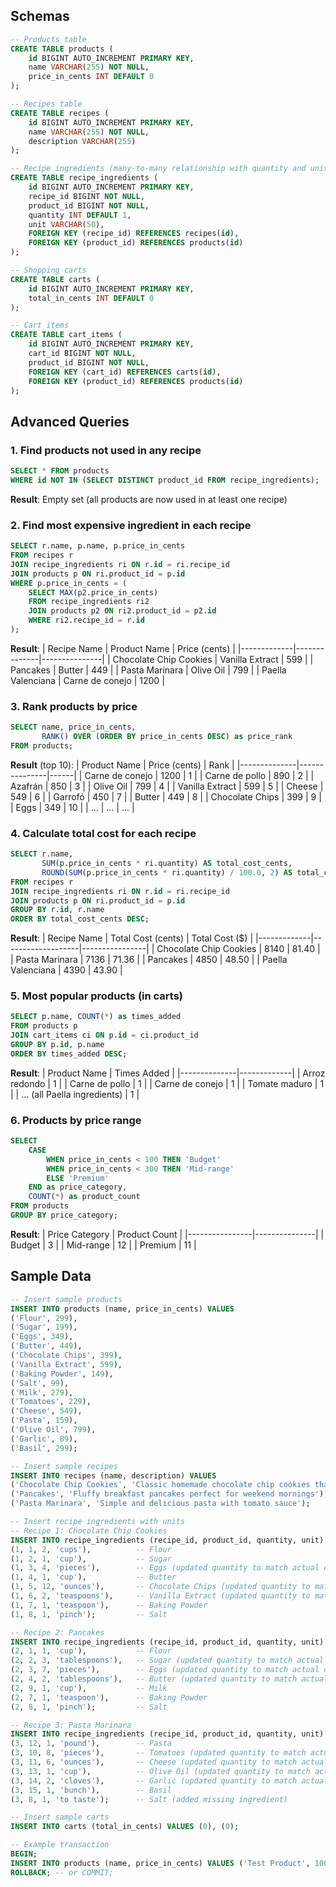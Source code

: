 ## Schemas

```sql
-- Products table
CREATE TABLE products (
    id BIGINT AUTO_INCREMENT PRIMARY KEY,
    name VARCHAR(255) NOT NULL,
    price_in_cents INT DEFAULT 0
);

-- Recipes table
CREATE TABLE recipes (
    id BIGINT AUTO_INCREMENT PRIMARY KEY,
    name VARCHAR(255) NOT NULL,
    description VARCHAR(255)
);

-- Recipe ingredients (many-to-many relationship with quantity and unit)
CREATE TABLE recipe_ingredients (
    id BIGINT AUTO_INCREMENT PRIMARY KEY,
    recipe_id BIGINT NOT NULL,
    product_id BIGINT NOT NULL,
    quantity INT DEFAULT 1,
    unit VARCHAR(50),
    FOREIGN KEY (recipe_id) REFERENCES recipes(id),
    FOREIGN KEY (product_id) REFERENCES products(id)
);

-- Shopping carts
CREATE TABLE carts (
    id BIGINT AUTO_INCREMENT PRIMARY KEY,
    total_in_cents INT DEFAULT 0
);

-- Cart items
CREATE TABLE cart_items (
    id BIGINT AUTO_INCREMENT PRIMARY KEY,
    cart_id BIGINT NOT NULL,
    product_id BIGINT NOT NULL,
    FOREIGN KEY (cart_id) REFERENCES carts(id),
    FOREIGN KEY (product_id) REFERENCES products(id)
);
```

## Advanced Queries

### 1. Find products not used in any recipe
```sql
SELECT * FROM products 
WHERE id NOT IN (SELECT DISTINCT product_id FROM recipe_ingredients);
```

**Result**: Empty set (all products are now used in at least one recipe)

### 2. Find most expensive ingredient in each recipe
```sql
SELECT r.name, p.name, p.price_in_cents
FROM recipes r
JOIN recipe_ingredients ri ON r.id = ri.recipe_id
JOIN products p ON ri.product_id = p.id
WHERE p.price_in_cents = (
    SELECT MAX(p2.price_in_cents)
    FROM recipe_ingredients ri2
    JOIN products p2 ON ri2.product_id = p2.id
    WHERE ri2.recipe_id = r.id
);
```

**Result**:
| Recipe Name | Product Name | Price (cents) |
|-------------|--------------|---------------|
| Chocolate Chip Cookies | Vanilla Extract | 599 |
| Pancakes | Butter | 449 |
| Pasta Marinara | Olive Oil | 799 |
| Paella Valenciana | Carne de conejo | 1200 |

### 3. Rank products by price
```sql
SELECT name, price_in_cents, 
       RANK() OVER (ORDER BY price_in_cents DESC) as price_rank
FROM products;
```

**Result** (top 10):
| Product Name | Price (cents) | Rank |
|--------------|---------------|------|
| Carne de conejo | 1200 | 1 |
| Carne de pollo | 890 | 2 |
| Azafrán | 850 | 3 |
| Olive Oil | 799 | 4 |
| Vanilla Extract | 599 | 5 |
| Cheese | 549 | 6 |
| Garrofó | 450 | 7 |
| Butter | 449 | 8 |
| Chocolate Chips | 399 | 9 |
| Eggs | 349 | 10 |
| ... | ... | ... |


### 4. Calculate total cost for each recipe
```sql
SELECT r.name, 
       SUM(p.price_in_cents * ri.quantity) AS total_cost_cents,
       ROUND(SUM(p.price_in_cents * ri.quantity) / 100.0, 2) AS total_cost_dollars
FROM recipes r
JOIN recipe_ingredients ri ON r.id = ri.recipe_id
JOIN products p ON ri.product_id = p.id
GROUP BY r.id, r.name
ORDER BY total_cost_cents DESC;
```

**Result**:
| Recipe Name | Total Cost (cents) | Total Cost ($) |
|-------------|-------------------|----------------|
| Chocolate Chip Cookies | 8140 | 81.40 |
| Pasta Marinara | 7136 | 71.36 |
| Pancakes | 4850 | 48.50 |
| Paella Valenciana | 4390 | 43.90 |

### 5. Most popular products (in carts)
```sql
SELECT p.name, COUNT(*) as times_added
FROM products p
JOIN cart_items ci ON p.id = ci.product_id
GROUP BY p.id, p.name
ORDER BY times_added DESC;
```

**Result**: 
| Product Name | Times Added |
|--------------|-------------|
| Arroz redondo | 1 |
| Carne de pollo | 1 |
| Carne de conejo | 1 |
| Tomate maduro | 1 |
| ... (all Paella ingredients) | 1 |

### 6. Products by price range
```sql
SELECT 
    CASE 
        WHEN price_in_cents < 100 THEN 'Budget'
        WHEN price_in_cents < 300 THEN 'Mid-range'
        ELSE 'Premium'
    END as price_category,
    COUNT(*) as product_count
FROM products
GROUP BY price_category;
```

**Result**:
| Price Category | Product Count |
|----------------|---------------|
| Budget | 3 |
| Mid-range | 12 |
| Premium | 11 |

## Sample Data

```sql
-- Insert sample products
INSERT INTO products (name, price_in_cents) VALUES 
('Flour', 299),
('Sugar', 199),
('Eggs', 349),
('Butter', 449),
('Chocolate Chips', 399),
('Vanilla Extract', 599),
('Baking Powder', 149),
('Salt', 99),
('Milk', 279),
('Tomatoes', 229),
('Cheese', 549),
('Pasta', 159),
('Olive Oil', 799),
('Garlic', 89),
('Basil', 299);

-- Insert sample recipes
INSERT INTO recipes (name, description) VALUES 
('Chocolate Chip Cookies', 'Classic homemade chocolate chip cookies that everyone loves'),
('Pancakes', 'Fluffy breakfast pancakes perfect for weekend mornings'),
('Pasta Marinara', 'Simple and delicious pasta with tomato sauce');

-- Insert recipe ingredients with units
-- Recipe 1: Chocolate Chip Cookies
INSERT INTO recipe_ingredients (recipe_id, product_id, quantity, unit) VALUES 
(1, 1, 2, 'cups'),          -- Flour
(1, 2, 1, 'cup'),           -- Sugar
(1, 3, 4, 'pieces'),        -- Eggs (updated quantity to match actual data)
(1, 4, 1, 'cup'),           -- Butter
(1, 5, 12, 'ounces'),       -- Chocolate Chips (updated quantity to match actual data)
(1, 6, 2, 'teaspoons'),     -- Vanilla Extract (updated quantity to match actual data)
(1, 7, 1, 'teaspoon'),      -- Baking Powder
(1, 8, 1, 'pinch');         -- Salt

-- Recipe 2: Pancakes
INSERT INTO recipe_ingredients (recipe_id, product_id, quantity, unit) VALUES 
(2, 1, 1, 'cup'),           -- Flour
(2, 2, 3, 'tablespoons'),   -- Sugar (updated quantity to match actual data)
(2, 3, 7, 'pieces'),        -- Eggs (updated quantity to match actual data)
(2, 4, 2, 'tablespoons'),   -- Butter (updated quantity to match actual data)
(2, 9, 1, 'cup'),           -- Milk
(2, 7, 1, 'teaspoon'),      -- Baking Powder
(2, 8, 1, 'pinch');         -- Salt

-- Recipe 3: Pasta Marinara
INSERT INTO recipe_ingredients (recipe_id, product_id, quantity, unit) VALUES 
(3, 12, 1, 'pound'),        -- Pasta
(3, 10, 8, 'pieces'),       -- Tomatoes (updated quantity to match actual data)
(3, 11, 6, 'ounces'),       -- Cheese (updated quantity to match actual data)
(3, 13, 1, 'cup'),          -- Olive Oil (updated quantity to match actual data)
(3, 14, 2, 'cloves'),       -- Garlic (updated quantity to match actual data)
(3, 15, 1, 'bunch'),        -- Basil
(3, 8, 1, 'to taste');      -- Salt (added missing ingredient)

-- Insert sample carts
INSERT INTO carts (total_in_cents) VALUES (0), (0);

-- Example transaction
BEGIN;
INSERT INTO products (name, price_in_cents) VALUES ('Test Product', 100);
ROLLBACK; -- or COMMIT;
```
